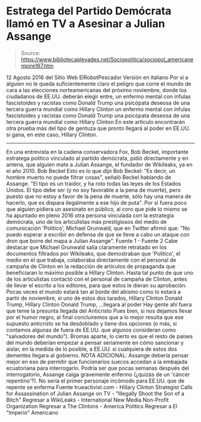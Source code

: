 # Estratega del Partido Demócrata llamó en TV a Asesinar a Julian Assange

> Source: https://www.bibliotecapleyades.net/Sociopolitica/sociopol_americanempire167.htm

12 Agosto 2016
del Sitio Web ElRobotPescador
Versión en italiano
Por si a alguien no le queda suficientemente claro el peligro que corre el mundo de cara a las elecciones norteamericanas del próximo noviembre, donde los ciudadanos de EE.UU. deberán elegir entre,
un enfermo mental con ínfulas fascistoides y racistas como Donald Trump una psicópata deseosa de una tercera guerra mundial como Hillary Clinton
un enfermo mental con ínfulas fascistoides y racistas como Donald Trump
una psicópata deseosa de una tercera guerra mundial como Hillary Clinton
En este artículo encontrarán otra prueba más del tipo de gentuza que pronto llegará al poder en EE.UU. si gana, en este caso, Hillary Clinton.
***
En una entrevista en la cadena conservadora Fox, Bob Beckel, importante estratega político vinculado al partido demócrata, pidió directamente y en antena, que alguien mate a Julian Assange, el fundador de Wikileaks, ya en el año 2010.
Bob Beckel
Esto es lo que dijo Bob Beckel:
"Es decir, un hombre muerto no puede filtrar cosas", señaló Beckel hablando de Assange. "El tipo es un traidor, y ha roto todas las leyes de los Estados Unidos. El tipo debe ser (y no soy favorable a la pena de muerte), pero puesto que no estoy a favor de la pena de muerte, sólo hay una manera de hacerlo, que es dispara ilegalmente a ese hijo de puta".
Por si fuera poco que alguien pidiera un asesinato en público, al coro que pide lo mismo se ha apuntado en pleno 2016 otra persona vinculada con la estrategia demócrata, uno de los articulistas más prestigiosos del medio de comunicación 'Politico', Michael Grunwald, que en Twitter afirmó que:
"No puedo esperar a escribir en defensa de que se lleve a cabo un ataque con dron que borre del mapa a Julian Assange".
Fuente 1 - Fuente 2
Cabe destacar que Michael Grunwald salía claramente retratado en los documentos filtrados por Wikileaks, que demostraban que 'Politico', el medio en el que trabaja, colaboraba directamente con el personal de campaña de Clinton en la redacción de artículos de propaganda que beneficiaran lo máximo posible a Hillary Clinton.
Hasta tal punto de que uno de los articulistas contactó con el personal de campaña de Clinton, antes de llevar el escrito a los editores, para que estos le dieran su aprobación. Pocas veces el mundo estará tan al borde del abismo como lo estará a partir de noviembre, si uno de estos dos tarados,
Hillary Clinton Donald Trump,
Hillary Clinton
Donald Trump,
...llegara al poder
Hay gente ahí fuera que teme la presunta llegada del Anticristo Pues bien, si nos dejamos llevar por el humor negro, al final concluiremos que a lo mejor resulta que ese supuesto anticristo se ha desdoblado y tiene dos opciones (o más, si contamos algunas de fuera de EE.UU. que algunos consideran como "salvadores del mundo"). Bromas aparte, lo cierto es que el resto de países del mundo deberían empezar a pensar seriamente en cómo sancionar y aislar, en la medida de lo posible, a EE.UU. si cualquiera de estos dos dementes llegara al gobierno.
NOTA ADICIONAL:
Assange debería pensar mejor en eso de permitir que funcionarios suecos accedan a la embajada ecuatoriana para interrogarlo. Podría ser que pocas semanas después del interrogatorio, Assange caiga gravemente enfermo (¿quizás de un 'cáncer repentino'?). No sería el primer personaje incómodo para EE.UU. que de repente se enferma
Fuente
trueactivist.com - Hillary Clinton Strategist Calls for Assassination of Julian Assange on TV - "Illegally Shoot the Son of a Bitch"
Regresar a WikiLeaks - International New Media Non-Profit Organization
Regresar a The Clintons - America Politics
Regresar a El "Imperio" Americano
